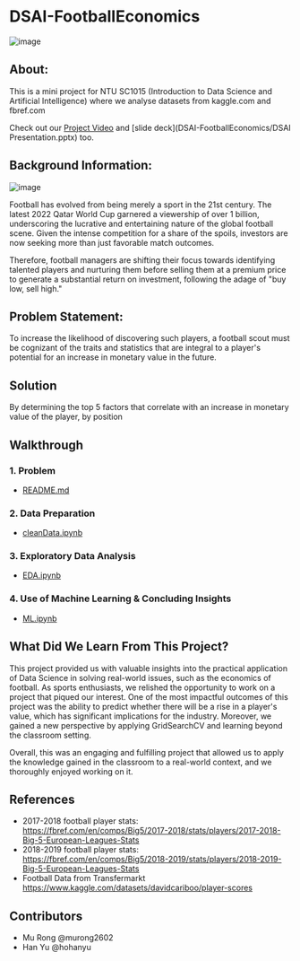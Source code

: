 # DSAI-FootballEconomics

![image](https://user-images.githubusercontent.com/79267462/228144097-3392a070-448f-43d5-a904-4813625a00fa.png)

## About:

This is a mini project for NTU SC1015 (Introduction to Data Science and Artificial Intelligence) where we analyse datasets from kaggle.com and fbref.com

Check out our [Project Video](https://youtu.be/F9dbbBpRK7U) and [slide deck](DSAI-FootballEconomics/DSAI Presentation.pptx) too.

## Background Information:

![image](https://user-images.githubusercontent.com/79267462/228154489-ebd93e21-803b-44dd-9ce4-04a39bf92db2.png)


Football has evolved from being merely a sport in the 21st century. The latest 2022 Qatar World Cup garnered a viewership of over 1 billion, underscoring the lucrative and entertaining nature of the global football scene. Given the intense competition for a share of the spoils, investors are now seeking more than just favorable match outcomes. 

Therefore, football managers are shifting their focus towards identifying talented players and nurturing them before selling them at a premium price to generate a substantial return on investment, following the adage of "buy low, sell high."

## Problem Statement:

To increase the likelihood of discovering such players, a football scout must be cognizant of the traits and statistics that are integral to a player's potential for an increase in monetary value in the future.

## Solution

By determining the top 5 factors that correlate with an increase in monetary value of the player, by position

## Walkthrough

### 1. Problem
- [README.md](DSAI-FootballEconomics/README.md)

### 2. Data Preparation 
- [cleanData.ipynb](DSAI-FootballEconomics/cleanData.ipynb)

### 3. Exploratory Data Analysis
- [EDA.ipynb](DSAI-FootballEconomics/EDA.ipynb)

### 4. Use of Machine Learning & Concluding Insights
- [ML.ipynb](DSAI-FootballEconomics/ML.ipynb)

## What Did We Learn From This Project?
This project provided us with valuable insights into the practical application of Data Science in solving real-world issues, such as the economics of football. As sports enthusiasts, we relished the opportunity to work on a project that piqued our interest. One of the most impactful outcomes of this project was the ability to predict whether there will be a rise in a player's value, which has significant implications for the industry. Moreover, we gained a new perspective by applying GridSearchCV and learning beyond the classroom setting.

Overall, this was an engaging and fulfilling project that allowed us to apply the knowledge gained in the classroom to a real-world context, and we thoroughly enjoyed working on it.

## References
-	2017-2018 football player stats:  
https://fbref.com/en/comps/Big5/2017-2018/stats/players/2017-2018-Big-5-European-Leagues-Stats 
-	2018-2019 football player stats:  
https://fbref.com/en/comps/Big5/2018-2019/stats/players/2018-2019-Big-5-European-Leagues-Stats
- Football Data from Transfermarkt
https://www.kaggle.com/datasets/davidcariboo/player-scores

## Contributors
- Mu Rong @murong2602
- Han Yu @hohanyu
